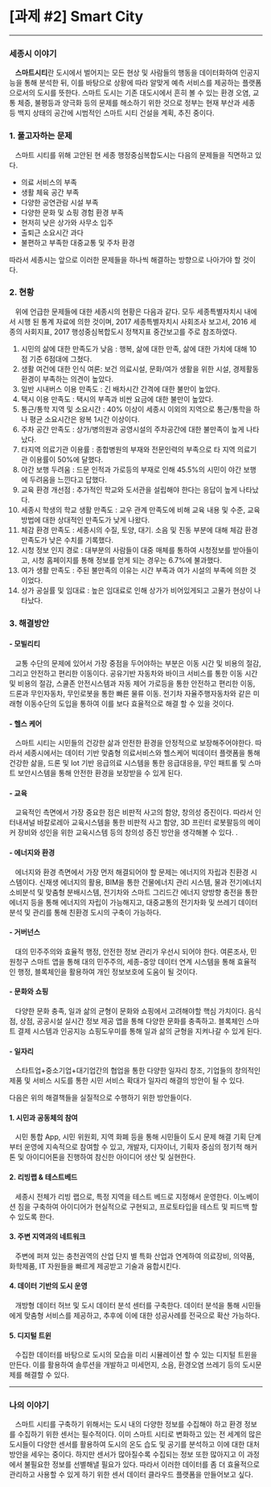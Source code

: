 # [과제 #2] Smart City
***
### 세종시 이야기
&nbsp; &nbsp;**스마트시티**란 도시에서 벌어지는 모든 현상 및 사람들의 행동을 데이터화하여 인공지능을 통해 분석한 뒤, 이를 바탕으로 상황에 따라 알맞게 예측 서비스를 제공하는 플랫폼으로서의 도시를 뜻한다. 스마트 도시는 기존 대도시에서 흔히 볼 수 있는 환경 오염, 교통 체증, 불평등과 양극화 등의 문제를 해소하기 위한 것으로 정부는 현재 부산과 세종 등 백지 상태의 공간에 시범적인 스마트 시티 건설을 계획, 추진 중이다. 
### 1. 풀고자하는 문제
&nbsp; &nbsp;스마트 시티를 위해 고안된 현 세종 행정중심복합도시는 다음의 문제들을 직면하고 있다.
-	의료 서비스의 부족
-	생활 체육 공간 부족
-	다양한 공연관람 시설 부족
-	다양한 문화 및 쇼핑 경험 환경 부족
-	현저히 낮은 상가와 사무소 입주
-	출퇴근 소요시간 과다
-	불편하고 부족한 대중교통 및 주차 환경

따라서 세종시는 앞으로 이러한 문제들을 하나씩 해결하는 방향으로 나아가야 할 것이다.   
  
### 2. 현황
&nbsp; &nbsp;위에 언급한 문제들에 대한 세종시의 현황은 다음과 같다. 모두 세종특별자치시 내에서 시행 된 통계 자료에 의한 것이며, 2017 세종특별자치시 사회조사 보고서, 2016 세종의 사회지표, 2017 행성중심복합도시 정책지표 중간보고를 주로 참조하였다. 

1.	시민의 삶에 대한 만족도가 낮음 : 행복, 삶에 대한 만족, 삶에 대한 가치에 대해 10점 기준 6점대에 그쳤다.
2.	생활 여건에 대한 인식 여론: 보건 의료시설, 문화/여가 생활을 위한 시설, 경제활동 환경이 부족하는 의견이 높았다. 
3.	일반 시내버스 이용 만족도 : 긴 배차시간 간격에 대한 불만이 높았다. 
4.	택시 이용 만족도 : 택시의 부족과 비싼 요금에 대한 불만이 높았다. 
5.	통근/통학 지역 및 소요시간 : 40% 이상이 세종시 이외의 지역으로 통근/통학을 하나 평균 소요시간은 왕복 1시간 이상이다. 
6.	주차 공간 만족도 : 상가/병의원과 공영시설의 주차공간에 대한 불만족이 높게 나타났다. 
7.	타지역 의료기관 이용률 : 종합병원의 부재와 전문인력의 부족으로 타 지역 의료기관 이용률이 50%에 달했다.
8.	야간 보행 두려움 : 드문 인적과 가로등의 부재로 인해 45.5%의 시민이 야간 보행에 두려움을 느낀다고 답했다. 
9.	교육 환경 개선점 : 추가적인 학교와 도서관을 설립해야 한다는 응답이 높게 나타났다. 
10.	세종시 학생의 학교 생활 만족도 : 교우 관계 만족도에 비해 교육 내용 및 수준, 교육 방법에 대한 상대적인 만족도가 낮게 나왔다.
11.	체감 환경 만족도 : 세종시의 수질, 토양, 대기. 소음 및 진동 부분에 대해 체감 환경 만족도가 낮은 수치를 기록했다. 
12.	 시청 정보 인지 경로 : 대부분의 사람들이 대중 매체를 통하여 시청정보를 받아들이고, 시청 홈페이지를 통해 정보를 얻게 되는 경우는 6.7%에 불과했다. 
13.	여가 생활 만족도 : 주된 불만족의 이유는 시간 부족과 여가 시설의 부족에 의한 것이었다. 
14.	상가 공실률 및 임대료 : 높은 임대료로 인해 상가가 비어있게되고 고물가 현상이 나타났다. 
  
   
### 3. 해결방안
#### - 모빌리티
&nbsp; &nbsp;교통 수단의 문제에 있어서 가장 중점을 두어야하는 부분은 이동 시간 및 비용의 절감, 그리고 안전하고 편리한 이동이다. 공유기반 자동차와 바이크 서비스를 통한 이동 시간 및 비용의 절감, 스쿨존 안전시스템과 자동 제어 가로등을 통한 안전하고 편리한 이동, 드론과 무인자동차, 무인로봇을 통한 빠른 물류 이동. 전기차 자율주행자동차와 같은 미래형 이동수단의 도입을 통하여 이를 보다 효율적으로 해결 할 수 있을 것이다. 
#### - 헬스 케어
&nbsp; &nbsp;스마트 시티는 시민들의 건강한 삶과 안전한 환경을 안정적으로 보장해주어야한다. 따라서 세종시에서는 데이터 기반 맞춤형 의료서비스와 헬스케어 빅데이터 플랫폼을 통해 건강한 삶을, 드론 및 Iot 기반 응급의료 시스템을 통한 응급대응을, 무인 패트롤 및 스마트 보안시스템을 통해 안전한 환경을 보장받을 수 있게 된다. 
#### - 교육 
&nbsp; &nbsp;교육적인 측면에서 가장 중요한 점은 비판적 사고의 함양, 창의성 증진이다. 따라서 인터내셔널 바칼로레아 교육시스템을 통한 비판적 사고 함양, 3D 프린터 로봇팔등의 메이커 장비와 성인을 위한 교육시스템 등의 창의성 증진 방안을 생각해볼 수 있다. .
#### -	에너지와 환경 
&nbsp; &nbsp;에너지와 환경 측면에서 가장 먼저 해결되어야 할 문제는 에너지의 자립과 친환경 시스템이다. 신재생 에너지의 활용, BIM을 통한 건물에너지 관리 시스템, 물과 전기에너지 소비분석 및 맞춤형 분배시스템, 전기차와 스마트 그리드간 에너지 양방향 충전을 통한 에너지 등을 통해 에너지의 자립이 가능해지고, 대중교통의 전기차화 및 쓰레기 데이터 분석 및 관리를 통해 친환경 도시의 구축이 가능하다.
#### -	거버넌스 
&nbsp; &nbsp;대의 민주주의와 효율적 행정, 안전한 정보 관리가 우선시 되어야 한다. 여론조사, 민원청구 스마트 앱을 통해 대의 민주주의, 세종-중앙 데이터 연계 시스템을 통해 효율적인 행정, 블록체인을 활용하여 개인 정보보호에 도움이 될 것이다. 
#### -	문화와 쇼핑 
&nbsp; &nbsp;다양한 문화 충족, 일과 삶의 균형이 문화와 쇼핑에서 고려해야할 핵심 가치이다. 음식점, 상점, 공공시설 실시간 정보 제공 앱을 통해 다양한 문화를 충족하고. 블록체인 스마트 결제 시스템과 인공지능 쇼핑도우미를 통해 일과 삶의 균형을 지켜나갈 수 있게 된다. 
#### -	일자리 
&nbsp; &nbsp;스타트업+중소기업+대기업간의 협업을 통한 다양한 일자리 창조, 기업들의 창의적인 제품 및 서비스 시도를 통한 시민 서비스 확대가 일자리 해결의 방안이 될 수 있다. 


다음은 위의 해결책들을 실질적으로 수행하기 위한 방안들이다. 

#### 1.	시민과 공동체의 참여 
&nbsp; &nbsp;시민 통합 App, 시민 위원회, 지역 화폐 등을 통해 시민들이 도시 문제 해결 기획 단계부터 운영에 지속적으로 참여할 수 있고, 개발자, 디자이너, 기획자 중심의 정기적 해커톤 및 아이디어톤을 진행하여 참신한 아이디어 생산 및 실현한다. 
#### 2.	리빙랩 & 테스트베드 
&nbsp; &nbsp;세종시 전체가 리빙 랩으로, 특정 지역을 테스트 베드로 지정해서 운영한다. 이노베이션 짐을 구축하여 아이디어가 현실적으로 구현되고, 프로토타입을 테스트 및 피드백 할 수 있도록 한다. 
#### 3.	주변 지역과의 네트워크 
&nbsp; &nbsp;주변에 퍼져 있는 충천권역의 산업 단지 별 특화 산업과 연계하여 의료장비, 의약품, 화학제품, IT 자원들을 빠르게 제공받고 기술과 융합시킨다. 
#### 4.	데이터 기반의 도시 운영 
&nbsp; &nbsp;개방형 데이터 허브 및 도시 데이터 분석 센터를 구축한다. 데이터 분석을 통해 시민들에게 맞춤형 서비스를 제공하고, 추후에 이에 대한 성공사례를 전국으로 확산 가능하다. 
#### 5.	디지털 트윈 
&nbsp; &nbsp;수집한 데이터를 바탕으로 도시의 모습을 미리 시뮬레이션 할 수 있는 디지털 트윈을 만든다. 이를 활용하여 솔루션을 개발하고 미세먼지, 소음, 환경오염 쓰레기 등의 도시문제를 해결할 수 있다. 


***

### 나의 이야기
&nbsp; &nbsp;스마트 시티를 구축하기 위해서는 도시 내의 다양한 정보를 수집해야 하고 환경 정보를 수집하기 위한 센서는 필수적이다. 이미 스마트 시티로 변화하고 있는 전 세계의 많은 도시들이 다양한 센서를 활용하여 도시의 온도 습도 및 공기를 분석하고 이에 대한 대처 방안을 세우는 중이다. 하지만 센서가 많아질수록 수집되는 정보 또한 많아지고 이 과정에서 불필요한 정보를 선별해낼 필요가 있다. 따라서 이러한 데이터를 좀 더 효율적으로 관리하고 사용할 수 있게 하기 위한 센서 데이터 클라우드 플랫폼을 만들어보고 싶다. 
